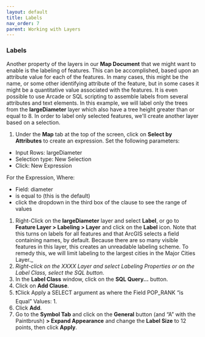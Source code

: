 ```yaml
---
layout: default
title: Labels
nav_order: 7
parent: Working with Layers
---
```


### Labels
Another property of the layers in our **Map Document** that we might want to enable is the labeling of features.  This can be accomplished, based upon an attribute value for each of the features. In many cases, this might be the name, or some other identifying attribute of the feature, but in some cases it might be a quantitative value associated with the features. It is even possible to use Arcade or SQL scripting to assemble labels from several attributes and text elements. In this example, we will label only the trees from the **largeDiameter** layer which also have a tree height greater than or equal to 8. In order to label only selected features, we'll create another layer based on a selection.

1. Under the **Map** tab at the top of the screen, click on **Select by Attributes** to create an expression.
Set the following parameters:

-	Input Rows: largeDiameter
- Selection type: New Selection
- Click: New Expression

For the Expression, Where:

-	Field: diameter
- is equal to (this is the default)
- click the dropdown in the third box of the clause to see the range of values

1. Right-Click on the **largeDiameter** layer and select **Label**, or go to **Feature Layer > Labeling > Layer** and click on the **Label** icon. Note that this turns on labels for all features and that ArcGIS selects a field containing names, by default. Because there are so many visible features in this layer, this creates an unreadable labeling scheme. To remedy this, we will limit labeling to the largest cities in the Major Cities Layer._
2. _Right-click on the XXXX Layer and select Labeling Properties or on the Label Class, select the SQL button._
3. In the **Label Class** window, click on the **SQL Query…** button.
4. Click on **Add Clause**.
5. :exclamation:Click Apply a SELECT argument as where the Field POP_RANK “is Equal” Values: 1.
6. Click **Add**.
7. Go to the **Symbol Tab** and click on the **General** button (and “A” with the Paintbrush) **> Expand Appearance** and change the **Label Size** to 12 points, then click **Apply**.
